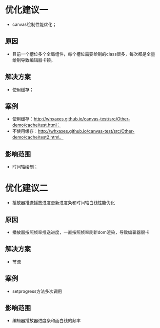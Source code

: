 # 优化建议一
* canvas绘制性能优化；


 ## 原因
 * 目前一个槽位多个全局组件，每个槽位需要绘制的class很多，每次都是全量绘制导致编辑器卡顿。


 ## 解决方案
 * 使用缓存；

 


 ## 案例
 * 使用缓存：http://whxaxes.github.io/canvas-test/src/Other-demo/cache/test.html；
 * 不使用缓存：http://whxaxes.github.io/canvas-test/src/Other-demo/cache/test2.html。
 ## 影响范围
 * 时间轴绘制；

 
 # 优化建议二
 * 播放器推送播放进度更新进度条和时间轴白线性能优化

 ## 原因
 * 播放器按照帧率推送进度，一直按照帧率刷新dom渲染，导致编辑器很卡
 ## 解决方案
 * 节流
 ## 案例
 * setprogress方法多次调用
 ## 影响范围
 * 编辑器播放器进度条和画白线的频率